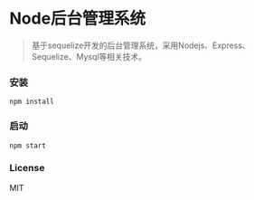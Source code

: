 # Node后台管理系统

> 基于sequelize开发的后台管理系统，采用Nodejs、Express、Sequelize、Mysql等相关技术。

### 安装
```
npm install
```

### 启动
```
npm start
```

### License
MIT
